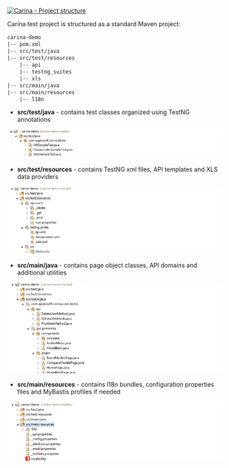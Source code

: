 [![Carina - Project structure](http://img.youtube.com/vi/I1u07JspECE/0.jpg)](https://youtu.be/I1u07JspECE)

Carina test project is structured as a standard Maven project:
```
carina-demo
|-- pom.xml
|-- src/test/java        
|-- src/test/resources
    |-- api
    |-- testng_suites
    |-- xls
|-- src/main/java
|-- src/main/resources
    |-- l18n
```

* **src/test/java** - contains test classes organized using TestNG annotations

![src/test/java](img/002-Project-structure.png)

* **src/test/resources** - contains TestNG xml files, API templates and XLS data providers

![src/test/resources](img/003-Project-structure.png)

* **src/main/java** - contains page object classes, API domains and additional utilities

![src/main/java](img/004-Project-structure.png)

* **src/main/resources** - contains l18n bundles, configuration properties files and MyBastis profiles if needed

![src/main/resources](img/005-Project-structure.png)
